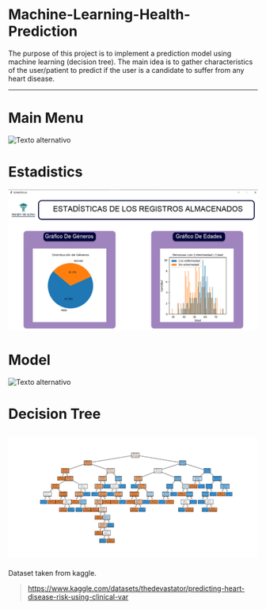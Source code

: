 # Machine-Learning-Health-Prediction

The purpose of this project is to implement a prediction model using machine learning (decision tree).
The main idea is to gather characteristics of the user/patient to predict if the user is a candidate to suffer from any heart disease.

---
# Main Menu
![Texto alternativo](Images/MENÚ_INICIO.png)

# Estadistics
![Texto alternativo](Images/ESTADÍSTICAS.png)

# Model
![Texto alternativo](Images/PREDICCIÓN.png)

# Decision Tree
![Texto alternativo](Images/MODELO.png)
---
Dataset taken from kaggle.
> https://www.kaggle.com/datasets/thedevastator/predicting-heart-disease-risk-using-clinical-var
